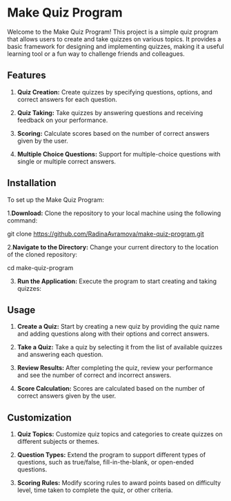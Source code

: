 # Make Quiz Program
Welcome to the Make Quiz Program! This project is a simple quiz program that allows users to create and take quizzes on various topics. It provides a basic framework for designing and implementing quizzes, making it a useful learning tool or a fun way to challenge friends and colleagues.

## Features
1. **Quiz Creation:** Create quizzes by specifying questions, options, and correct answers for each question.

2. **Quiz Taking:** Take quizzes by answering questions and receiving feedback on your performance.

3. **Scoring:** Calculate scores based on the number of correct answers given by the user.

4. **Multiple Choice Questions:** Support for multiple-choice questions with single or multiple correct answers.

## Installation
To set up the Make Quiz Program:

1.**Download:** Clone the repository to your local machine using the following command:

git clone https://github.com/RadinaAvramova/make-quiz-program.git

2.**Navigate to the Directory:** Change your current directory to the location of the cloned repository:

cd make-quiz-program

3. **Run the Application:** Execute the program to start creating and taking quizzes:

## Usage
1. **Create a Quiz:** Start by creating a new quiz by providing the quiz name and adding questions along with their options and correct answers.

2. **Take a Quiz:** Take a quiz by selecting it from the list of available quizzes and answering each question.

3. **Review Results:** After completing the quiz, review your performance and see the number of correct and incorrect answers.

4. **Score Calculation:** Scores are calculated based on the number of correct answers given by the user.

## Customization
1. **Quiz Topics:** Customize quiz topics and categories to create quizzes on different subjects or themes.

2. **Question Types:** Extend the program to support different types of questions, such as true/false, fill-in-the-blank, or open-ended questions.

3. **Scoring Rules:** Modify scoring rules to award points based on difficulty level, time taken to complete the quiz, or other criteria.
